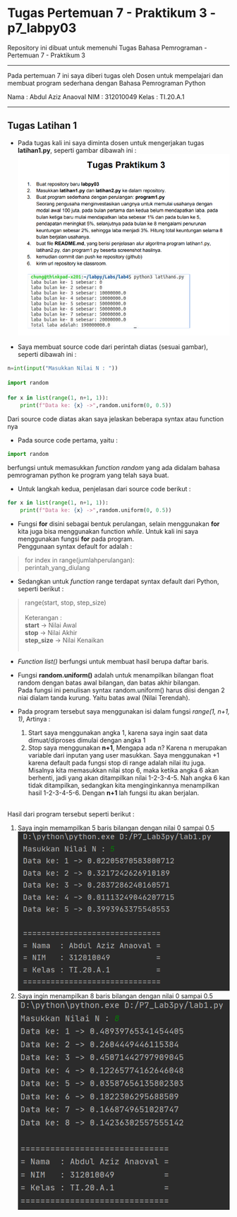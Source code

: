 # Tugas Pertemuan 7 - Praktikum 3 - p7_labpy03
Repository ini dibuat untuk memenuhi Tugas Bahasa Pemrograman - Pertemuan 7 - Praktikum 3
<hr>

Pada pertemuan 7 ini saya diberi tugas oleh Dosen untuk mempelajari dan membuat program sederhana dengan Bahasa Pemrograman Python<br>

Nama : Abdul Aziz Anaoval
NIM : 312010049
Kelas : TI.20.A.1
<hr>

## Tugas Latihan 1

* Pada tugas kali ini saya diminta dosen untuk mengerjakan tugas **latihan1.py**, seperti gambar dibawah ini :<br>
![Soal latihan 1](foto/1.png) <br>

* Saya membuat source code dari perintah diatas (sesuai gambar), seperti dibawah ini :<br>
``` python
n=int(input("Masukkan Nilai N : "))

import random

for x in list(range(1, n+1, 1)):
    print(f"Data ke: {x} ->",random.uniform(0, 0.5))
``` 

Dari source code diatas akan saya jelaskan beberapa syntax atau function nya<br>
* Pada source code pertama, yaitu :<br>
``` python
import random
```
berfungsi untuk memasukkan *function random* yang ada didalam bahasa pemrograman python ke program yang telah saya buat.

* Untuk langkah kedua, penjelasan dari source code berikut :<br>
``` python
for x in list(range(1, n+1, 1)):
    print(f"Data ke: {x} ->",random.uniform(0, 0.5))
``` 

* Fungsi **for** disini sebagai bentuk perulangan, selain menggunakan **for** kita juga bisa menggunakan function *while*. Untuk kali ini saya menggunakan fungsi **for** pada program.<br>
Penggunaan syntax default for adalah :<br>
> for index in range(jumlahperulangan): <br>
>     perintah_yang_diulang

* Sedangkan untuk *function* range terdapat syntax default dari Python, seperti berikut :<br>
> range(start, stop, step_size)<br><br>
> Keterangan : <br>
> **start** -> Nilai Awal<br>
> **stop** -> Nilai Akhir<br>
> **step_size** -> Nilai Kenaikan<br><br>

* *Function list()* berfungsi untuk membuat hasil berupa daftar baris.<br>

* Fungsi **random.uniform()** adalah untuk menampilkan bilangan float random dengan batas awal bilangan, dan batas akhir bilangan.<br>
Pada fungsi ini penulisan syntax random.uniform() harus diisi dengan 2 niai dialam tanda kurung. Yaitu batas awal (Nilai Terendah). <br>

* Pada program tersebut saya menggunakan isi dalam fungsi *range(1, n+1, 1)*, Artinya : <br>
    1. Start saya menggunakan angka 1, karena saya ingin saat data dimuat/diproses dimulai dengan angka 1<br>
    2. Stop saya menggunakan **n+1**, Mengapa ada n? Karena n merupakan variable dari inputan yang user masukkan. Saya menggunakan +1 karena default pada fungsi stop di range adalah nilai itu juga. Misalnya kita memasukkan nilai stop 6, maka ketika angka 6 akan berhenti, jadi yang akan ditampilkan nilai 1-2-3-4-5. Nah angka 6 kan tidak ditampilkan, sedangkan kita menginginkannya menampilkan hasil 1-2-3-4-5-6. Dengan **n+1** lah fungsi itu akan berjalan.
    <br>
Hasil dari program tersebut seperti berikut :<br>
1. Saya ingin memampilkan 5 baris bilangan dengan nilai 0 sampai 0.5<br>
![Gambar Latihan 1](foto/5.png)<br>
2. Saya ingin menampilkan 8 baris bilangan dengan nilai 0 sampai 0.5<br>
![Soal 8 Biangan](foto/8.png)<br>
